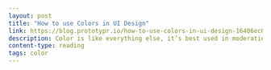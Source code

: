 ```yaml
---
layout: post
title: "How to use Colors in UI Design"
link: https://blog.prototypr.io/how-to-use-colors-in-ui-design-16406ec06753
description: Color is like everything else, it’s best used in moderation. You will tend to get better results if you stick to max three primary colors in your color scheme.
content-type: reading
tags: color
---
```

